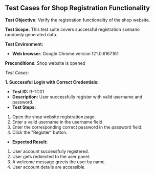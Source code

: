 ## Test Cases for Shop Registration Functionality

**Test Objective:** Verify the registration functionality of the shop website.

**Test Scope:** This test suite covers successful registration scenario randomly generated data.

**Test Environment:**
* **Web browser:** Google Chrome version 121.0.6167.161

**Preconditions:** Shop website is opened

*Test Cases:*

**1. Successful Login with Correct Credentials:**

* **Test ID:** R-TC01
* **Description:** User successfully register with valid username and password.
* **Test Steps:**
1. Open the shop website registration page.
2. Enter a valid username in the username field.
3. Enter the corresponding correct password in the password field.
4. Click the "Register" button.
* **Expected Result:**
1. User account successfully registered.
2. User gets redirected to the user panel.
2. A welcome message greets the user by name.
3. User account details are accessible.